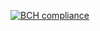 [![BCH compliance](https://bettercodehub.com/edge/badge/sstefanp/stefanpel-pset6)](https://bettercodehub.com/)
